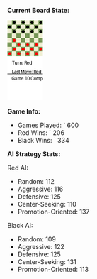 
**Current Board State:**  
<!-- START_GIF -->
![Checkers Game](./checkers_game.gif)
<!-- END_GIF -->

**Game Info:**  
- Games Played: `<!-- GAMES_PLAYED --> 600
- Red Wins: `<!-- RED_WINS --> 206
- Black Wins: `<!-- BLACK_WINS --> 334

<!-- AI_STATS -->
**AI Strategy Stats:**

Red AI:
- Random: 112
- Aggressive: 116
- Defensive: 125
- Center-Seeking: 110
- Promotion-Oriented: 137

Black AI:
- Random: 109
- Aggressive: 122
- Defensive: 125
- Center-Seeking: 131
- Promotion-Oriented: 113
